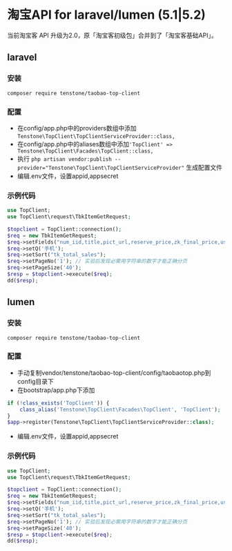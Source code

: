 # 淘宝API for laravel/lumen (5.1|5.2)

当前淘宝客 API 升级为2.0，原「淘宝客初级包」合并到了「淘宝客基础API」。

## laravel
### 安装
`composer require tenstone/taobao-top-client`
### 配置
* 在config/app.php中的providers数组中添加`Tenstone\TopClient\TopClientServiceProvider::class,`
* 在config/app.php中的aliases数组中添加`'TopClient' => Tenstone\TopClient\Facades\TopClient::class,`
* 执行 `php artisan vendor:publish --provider="Tenstone\TopClient\TopClientServiceProvider"` 生成配置文件
* 编辑.env文件，设置appid,appsecret
### 示例代码
```php
use TopClient;
use TopClient\request\TbkItemGetRequest;

$topclient = TopClient::connection();
$req = new TbkItemGetRequest;
$req->setFields("num_iid,title,pict_url,reserve_price,zk_final_price,user_type,provcity,item_url");
$req->setQ('手机');
$req->setSort("tk_total_sales");
$req->setPageNo('1'); // 实验后发现必需用字符串的数字才能正确分页
$req->setPageSize('40');
$resp = $topclient->execute($req);
dd($resp);
```

## lumen
### 安装
`composer require tenstone/taobao-top-client`

### 配置
* 手动复制vendor/tenstone/taobao-top-client/config/taobaotop.php到config目录下
* 在bootstrap/app.php下添加
```php
if (!class_exists('TopClient')) {
    class_alias('Tenstone\TopClient\Facades\TopClient', 'TopClient');
}
$app->register(Tenstone\TopClient\TopClientServiceProvider::class);
```
* 编辑.env文件，设置appid,appsecret

### 示例代码
```php
use TopClient;
use TopClient\request\TbkItemGetRequest;

$topclient = TopClient::connection();
$req = new TbkItemGetRequest;
$req->setFields("num_iid,title,pict_url,reserve_price,zk_final_price,user_type,provcity,item_url");
$req->setQ('手机');
$req->setSort("tk_total_sales");
$req->setPageNo('1'); // 实验后发现必需用字符串的数字才能正确分页
$req->setPageSize('40');
$resp = $topclient->execute($req);
dd($resp);
```
